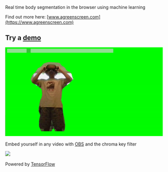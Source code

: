 Real time body segmentation in the browser using machine learning

Find out more here: [www.agreenscreen.com](https://www.agreenscreen.com)

## Try a [demo](https://smaerdlatigid.github.io/ArtificialGreenScreen/demo.html)

![](static/img/greenscreen_demo.gif)

Embed yourself in any video with [OBS](https://obsproject.com/) and the chroma key filter

![](static/image/superhot.gif)

Powered by [TensorFlow](https://www.tensorflow.org/)
